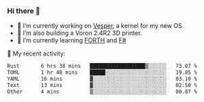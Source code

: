 ### Hi there 👋

<!--
**berkus/berkus** is a ✨ _special_ ✨ repository because its `README.md` (this file) appears on your GitHub profile.

Here are some ideas to get you started:

- 🔭 I’m currently working on ...
- 🌱 I’m currently learning ...
- 👯 I’m looking to collaborate on ...
- 🤔 I’m looking for help with ...
- 💬 Ask me about ...
- 📫 How to reach me: ...
- 😄 Pronouns: ...
- ⚡ Fun fact: ...
-->

- 🔭 I’m currently working on [Vesper](https://github.com/metta-systems/vesper), a kernel for my new OS.
- 🔭 I’m also building a Voron 2.4R2 3D printer.
- 🌱 I’m currently learning [FORTH](http://forth.com/starting-forth/) and [F#](https://fsharpforfunandprofit.com/)

💼 My recent activity:

<!--START_SECTION:waka-->

```txt
Rust       6 hrs 38 mins   ██████████████████▒░░░░░░   73.07 %
TOML       1 hr 48 mins    █████░░░░░░░░░░░░░░░░░░░░   19.85 %
YAML       16 mins         ▓░░░░░░░░░░░░░░░░░░░░░░░░   03.10 %
Text       13 mins         ▓░░░░░░░░░░░░░░░░░░░░░░░░   02.50 %
Other      4 mins          ▒░░░░░░░░░░░░░░░░░░░░░░░░   00.87 %
```

<!--END_SECTION:waka-->

